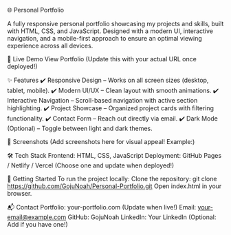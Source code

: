 🌐 Personal Portfolio

A fully responsive personal portfolio showcasing my projects and skills, built with HTML, CSS, and JavaScript. Designed with a modern UI, interactive navigation, and a mobile-first approach to ensure an optimal viewing experience across all devices.

🔗 Live Demo
View Portfolio (Update this with your actual URL once deployed!)

✨ Features
✔️ Responsive Design – Works on all screen sizes (desktop, tablet, mobile).
✔️ Modern UI/UX – Clean layout with smooth animations.
✔️ Interactive Navigation – Scroll-based navigation with active section highlighting.
✔️ Project Showcase – Organized project cards with filtering functionality.
✔️ Contact Form – Reach out directly via email.
✔️ Dark Mode (Optional) – Toggle between light and dark themes.

📸 Screenshots
(Add screenshots here for visual appeal! Example:)

🛠 Tech Stack
Frontend: HTML, CSS, JavaScript
Deployment: GitHub Pages / Netlify / Vercel (Choose one and update when deployed!)

🚀 Getting Started
To run the project locally:
Clone the repository: git clone https://github.com/GojuNoah/Personal-Portfolio.git
Open index.html in your browser.

📬 Contact
Portfolio: your-portfolio.com (Update when live!)
Email: your-email@example.com
GitHub: GojuNoah
LinkedIn: Your LinkedIn (Optional: Add if you have one!)
